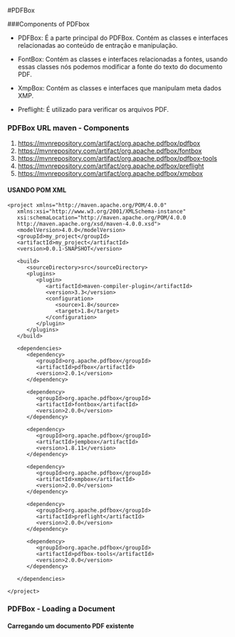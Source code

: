 #PDFBox

###Components of PDFbox
- PDFBox: É a parte principal do PDFBox. Contém as classes e interfaces relacionadas ao conteúdo de entração e manipulação.

- FontBox: Contém as classes e interfaces relacionadas a fontes, usando essas classes nós podemos modificar a fonte do texto do documento PDF.

- XmpBox: Contém as classes e interfaces que manipulam meta dados XMP.

- Preflight: É utilizado para verificar os arquivos PDF.

### PDFBox URL maven - Components

1. https://mvnrepository.com/artifact/org.apache.pdfbox/pdfbox
2. https://mvnrepository.com/artifact/org.apache.pdfbox/fontbox
3. https://mvnrepository.com/artifact/org.apache.pdfbox/pdfbox-tools
4. https://mvnrepository.com/artifact/org.apache.pdfbox/preflight
5. https://mvnrepository.com/artifact/org.apache.pdfbox/xmpbox

#### USANDO POM XML

```
<project xmlns="http://maven.apache.org/POM/4.0.0"
   xmlns:xsi="http://www.w3.org/2001/XMLSchema-instance" 
   xsi:schemaLocation="http://maven.apache.org/POM/4.0.0
   http://maven.apache.org/xsd/maven-4.0.0.xsd">
   <modelVersion>4.0.0</modelVersion>
   <groupId>my_project</groupId>
   <artifactId>my_project</artifactId>
   <version>0.0.1-SNAPSHOT</version>

   <build>
      <sourceDirectory>src</sourceDirectory>
      <plugins>
         <plugin>
            <artifactId>maven-compiler-plugin</artifactId>
            <version>3.3</version>
            <configuration>
               <source>1.8</source>
               <target>1.8</target>
            </configuration> 
         </plugin>
      </plugins> 
   </build> 
   
   <dependencies>  
      <dependency> 
         <groupId>org.apache.pdfbox</groupId> 
         <artifactId>pdfbox</artifactId> 
         <version>2.0.1</version> 
      </dependency>   
   
      <dependency> 
         <groupId>org.apache.pdfbox</groupId> 
         <artifactId>fontbox</artifactId> 
         <version>2.0.0</version> 
      </dependency>
      
      <dependency>  
         <groupId>org.apache.pdfbox</groupId> 
         <artifactId>jempbox</artifactId> 
         <version>1.8.11</version> 
      </dependency> 
        
      <dependency>
         <groupId>org.apache.pdfbox</groupId> 
         <artifactId>xmpbox</artifactId> 
         <version>2.0.0</version> 
      </dependency> 
     
      <dependency> 
         <groupId>org.apache.pdfbox</groupId> 
         <artifactId>preflight</artifactId> 
         <version>2.0.0</version> 
      </dependency> 
     
      <dependency> 
         <groupId>org.apache.pdfbox</groupId> 
         <artifactId>pdfbox-tools</artifactId> 
         <version>2.0.0</version> 
      </dependency>

   </dependencies>
   
</project>
```


### PDFBox - Loading a Document


#### Carregando um documento PDF existente